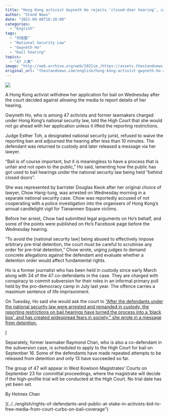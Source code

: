 ```yaml
---
title: "Hong Kong activist Gwyneth Ho rejects ‘closed-door hearing’, cancels bail attempt"
author: "Stand News"
date: "2021-09-08T16:10:00"
categories:
  - "English"
tags:
  - "何桂藍"
  - "National Security Law"
  - "Gwyneth Ho"
  - "bail hearing"
topics:
  - "47 人案"
image: "http://web.archive.org/web/2021im_/https://assets.thestandnews.com/media/photos/20210908-05_w5Jpimw.png"
original_url: "thestandnews.com/english/hong-kong-activist-gwyneth-ho-rejects-closed-door-hearing-cancels-bail-attempt"
---
```

![](http://web.archive.org/web/2021im_/https://assets.thestandnews.com/media/photos/20210908-05_w5Jpimw.png)

A Hong Kong activist withdrew her application for bail on Wednesday after the court decided against allowing the media to report details of her hearing.

Gwyneth Ho, who is among 47 activists and former lawmakers charged under Hong Kong’s national security law, told the High Court that she would not go ahead with her application unless it lifted the reporting restrictions.

Judge Esther Toh, a designated national security jurist, refused to waive the reporting ban and adjourned the hearing after less than 10 minutes. The defendant was returned to custody and later released a message via her lawyer.

“Bail is of course important, but it is meaningless to have a process that is unfair and not open to the public,” Ho said, lamenting how the public has got used to bail hearings under the national security law being held “behind closed doors”.

She was represented by barrister Douglas Kwok after her original choice of lawyer, Chow Hang-tung, was arrested on Wednesday morning in a separate national security case. Chow was reportedly accused of not cooperating with a police investigation into the organisers of Hong Kong’s annual candlelight vigil for Tiananmen Square victims.

Before her arrest, Chow had submitted legal arguments on Ho’s behalf, and some of the points were published on Ho’s Facebook page before the Wednesday hearing.

“To avoid the \[national security law\] being abused to effectively impose arbitrary pre-trial detention, the court must be careful to scrutinise any order for pre-trial detention,” Chow wrote, urging judges to demand concrete allegations against the defendant and evaluate whether a detention order would affect fundamental rights.

Ho is a former journalist who has been held in custody since early March along with 34 of the 47 co-defendants in the case. They are charged with conspiracy to commit subversion for their roles in an informal primary poll held by the pro-democracy camp in July last year. The offence carries a maximum sentence of life imprisonment. 

On Tuesday, Ho said she would ask the court to [“After the defendants under the national security law were arrested and remanded in custody, the reporting restrictions on bail hearings have turned the process into a ‘black box’, and has created widespread fears in society,” she wrote in a message from detention.](../../english/rights-of-defendants-and-public-at-stake-in-activists-bid-to-free-media-from-court-curbs-on-bail-coverage")

[

Separately, former lawmaker Raymond Chan, who is also a co-defendant in the subversion case, is scheduled to apply to the High Court for bail on September 16. Some of the defendants have made repeated attempts to be released from detention and only 13 have succeeded so far.

The group of 47 will appear in West Kowloon Magistrates’ Courts on September 23 for committal proceedings, where the magistrate will decide if the high-profile trial will be conducted at the High Court. No trial date has yet been set.

By Holmes Chan

](../../english/rights-of-defendants-and-public-at-stake-in-activists-bid-to-free-media-from-court-curbs-on-bail-coverage")